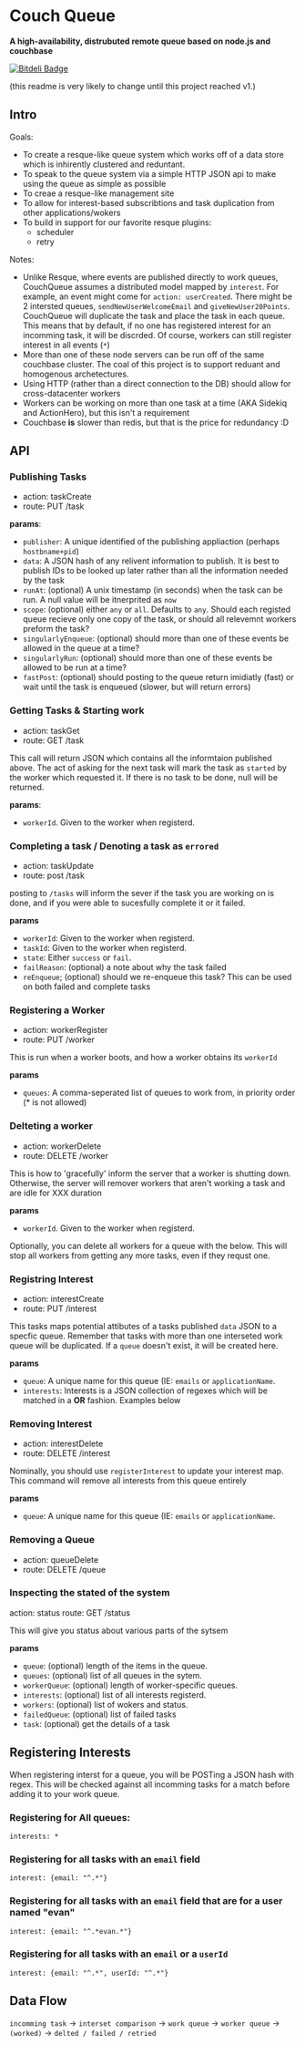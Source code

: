 # Couch Queue
**A high-availability, distrubuted remote queue based on node.js and couchbase**

[![Bitdeli Badge](https://d2weczhvl823v0.cloudfront.net/evantahler/couchqueue/trend.png)](https://bitdeli.com/free "Bitdeli Badge")

(this readme is very likely to change until this project reached v1.)

## Intro

Goals: 

- To create a resque-like queue system which works off of a data store which is inhirently clustered and reduntant.  
- To speak to the queue system via a simple HTTP JSON api to make using the queue as simple as possible
- To creae a resque-like management site
- To allow for interest-based subscribtions and task duplication from other applications/wokers
- To build in support for our favorite resque plugins:
  - scheduler
  - retry

Notes:

- Unlike Resque, where events are published directly to work queues, CouchQueue assumes a distributed model mapped by `interest`.  For example, an event might come for `action: userCreated`.  There might be 2 intersted queues, `sendNewUserWelcomeEmail` and `giveNewUser20Points`.  CouchQueue will duplicate the task and place the task in each queue.  This means that by default, if no one has registered interest for an incomming task, it will be discrded.  Of course, workers can still register interest in all events (`*`)
- More than one of these node servers can be run off of the same couchbase cluster.  The coal of this project is to support reduant and homogenous archetectures.
- Using HTTP (rather than a direct connection to the DB) should allow for cross-datacenter workers
- Workers can be working on more than one task at a time (AKA Sidekiq and ActionHero), but this isn't a requirement
- Couchbase **is** slower than redis, but that is the price for redundancy :D

## API

### Publishing Tasks

- action: taskCreate
- route: PUT /task

**params**:
- `publisher`: A unique identified of the publishing appliaction (perhaps `hostbname+pid`)
- `data`: A JSON hash of any relivent information to publish.  It is best to publish IDs to be looked up later rather than all the information needed by the task
- `runAt`: (optional) A unix timestamp (in seconds) when the task can be run.  A null value will be itnerprited as `now`
- `scope`: (optional) either `any` or `all`.  Defaults to `any`.  Should each registed queue recieve only one copy of the task, or should all relevemnt workers preform the task?
- `singularlyEnqueue`: (optional) should more than one of these events be allowed in the queue at a time?
- `singularlyRun`: (optional) should more than one of these events be allowed to be run at a time?
- `fastPost`: (optional) should posting to the queue return imidiatly (fast) or wait until the task is enqueued (slower, but will return errors)

### Getting Tasks & Starting work

- action: taskGet
- route: GET /task

This call will return JSON which contains all the informtaion published above.  The act of asking for the next task will mark the task as `started` by the worker which requested it.  If there is no task to be done, null will be returned.

**params**:
- `workerId`.  Given to the worker when registerd.

### Completing a task / Denoting a task as `errored`

- action: taskUpdate
- route: post /task

posting to `/tasks` will inform the sever if the task you are working on is done, and if you were able to sucesfully complete it or it failed.

**params**
- `workerId`:  Given to the worker when registerd.
- `taskId`:  Given to the worker when registerd.
- `state`:  Either `success` or `fail`.
- `failReason`: (optional) a note about why the task failed
- `reEnqueue`; (optional) should we re-enqueue this task?  This can be used on both failed and complete tasks

### Registering a Worker

- action: workerRegister
- route: PUT /worker

This is run when a worker boots, and how a worker obtains its `workerId`

**params**
- `queues`: A comma-seperated list of queues to work from, in priority order (* is not allowed)

### Delteting a worker

- action: workerDelete
- route: DELETE /worker

This is how to 'gracefully' inform the server that a worker is shutting down.  Otherwise, the server will remover workers that aren't working a task and are idle for XXX duration

**params**
- `workerId`.  Given to the worker when registerd.

Optionally, you can delete all workers for a queue with the below.  This will stop all workers from getting any more tasks, even if they requst one.

### Registring Interest

- action: interestCreate
- route: PUT /interest

This tasks maps potential attibutes of a tasks published `data` JSON to a specfic queue.  Remember that tasks with more than one interseted work queue will be duplicated.  If a `queue` doesn't exist, it will be created here.

**params**
- `queue`:  A unique name for this queue (IE: `emails` or `applicationName`.
- `interests`: Interests is a JSON collection of regexes which will be matched in a **OR** fashion. Examples below

### Removing Interest

- action: interestDelete
- route: DELETE /interest

Nominally, you should use `registerInterest` to update your interest map.  This command will remove all interests from this queue entirely

**params**
- `queue`:  A unique name for this queue (IE: `emails` or `applicationName`.

### Removing a Queue

- action: queueDelete
- route: DELETE /queue

### Inspecting the stated of the system

action: status
route: GET /status

This will give you status about various parts of the sytsem

**params**
- `queue`:  (optional) length of the items in the queue.
- `queues`: (optional) list of all queues in the sytem.
- `workerQueue`: (optional) length of worker-specific queues.
- `interests`: (optional) list of all interests registerd.
- `workers`: (optional) list of wokers and status.
- `failedQueue`: (optional) list of failed tasks
- `task`: (optional) get the details of a task 

## Registering Interests

When registering interst for a queue, you will be POSTing a JSON hash with regex.   This will be checked against all incomming tasks for a match before adding it to your work queue.  

### Registering for All queues:
`interests: *`

### Registering for all tasks with an `email` field
`interest: {email: "^.*"}`

### Registering for all tasks with an `email` field that are for a user named "evan"
`interest: {email: "^.*evan.*"}`

### Registering for all tasks with an `email` or a `userId`
`interest: {email: "^.*", userId: "^.*"}`

## Data Flow

`incomming task` -> `interset comparison` -> `work queue` -> `worker queue` -> `(worked)` -> `delted / failed / retried`


